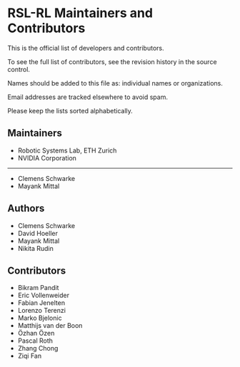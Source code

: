 # RSL-RL Maintainers and Contributors

This is the official list of developers and contributors.

To see the full list of contributors, see the revision history in the source control.

Names should be added to this file as: individual names or organizations.

Email addresses are tracked elsewhere to avoid spam.

Please keep the lists sorted alphabetically.

## Maintainers

* Robotic Systems Lab, ETH Zurich
* NVIDIA Corporation

---

* Clemens Schwarke
* Mayank Mittal

## Authors

* Clemens Schwarke
* David Hoeller
* Mayank Mittal
* Nikita Rudin

## Contributors

* Bikram Pandit
* Eric Vollenweider
* Fabian Jenelten
* Lorenzo Terenzi
* Marko Bjelonic
* Matthijs van der Boon
* Özhan Özen
* Pascal Roth
* Zhang Chong
* Ziqi Fan

